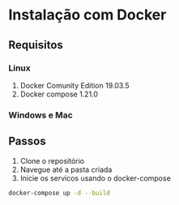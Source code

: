 # Instalação com Docker

## Requisitos

### Linux

1. Docker Comunity Edition 19.03.5
2. Docker compose 1.21.0

### Windows e Mac

## Passos

1. Clone o repositório
2. Navegue até a pasta criada
3. Inicie os servicos usando o docker-compose

```sh
docker-compose up -d --build
```
